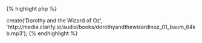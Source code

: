 {% highlight php %}
<?php

require 'vendor/autoload.php';

$bundle = new Clarify\Bundle('my api key');
$result = $bundle->create('Dorothy and the Wizard of Oz', 'http://media.clarify.io/audio/books/dorothyandthewizardinoz_01_baum_64kb.mp3');
{% endhighlight %}